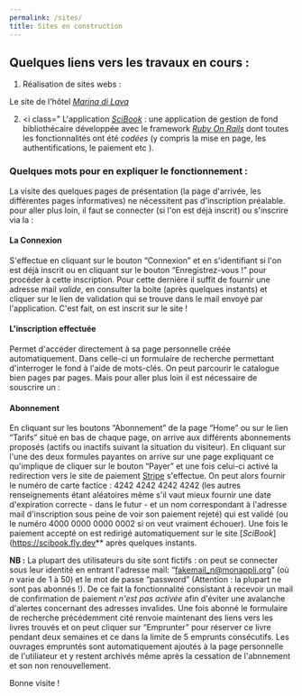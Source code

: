 ```yaml
---
permalink: /sites/
title: Sites en construction
---
```


## Quelques liens vers les travaux en cours :
 1. Réalisation de sites webs :
 
   <i class="fas fa-umbrella-beach"></i> Le site de l'hôtel  [*Marina di Lava*](https://vigilant-bartik-1253dd.netlify.app/)

2. <i class="<i class="fa-solid fa-book-bookmark"></i> L'application [*SciBook*](https://scibook.fly.dev) : une application de gestion de fond bibliothécaire développée avec le framework [*Ruby On Rails*](https://rubyonrails.org/) dont toutes les fonctionnalités ont été *codées* (y compris la mise en page, les authentifications, le paiement etc ).

### Quelques mots pour en expliquer le fonctionnement :
La visite des quelques pages de présentation (la page d'arrivée, les différentes pages informatives) ne nécessitent pas d'inscription préalable. pour aller plus loin, il faut se connecter (si l'on est déjà inscrit) ou s'inscrire via la :

#### La Connexion
S'effectue en cliquant sur le bouton  &#8220;Connexion&#8221; et en s'identifiant si l'on est déjà inscrit ou en cliquant sur le bouton  &#8220;Enregistrez-vous !&#8221; pour procéder à cette inscription. Pour cette dernière il suffit de fournir une adresse mail *valide*, en consulter la boite (après quelques instants) et cliquer sur le lien de validation qui se trouve dans le mail envoyé par l'application. C'est fait, on est inscrit sur le site !

#### L'inscription effectuée
Permet d'accéder directement à sa page personnelle créée automatiquement. Dans celle-ci un formulaire de recherche permettant d'interroger le fond à l'aide de mots-clés. On peut parcourir le catalogue bien pages par pages. Mais pour aller plus loin il est nécessaire de souscrire un : 

#### Abonnement
En cliquant sur les boutons  &#8220;Abonnement&#8221; de la page &#8220;Home&#8221; ou sur le lien  &#8220;Tarifs&#8221; situé en bas de chaque page, on arrive aux différents abonnements proposés (actifs ou inactifs suivant la situation du visiteur). En cliquant sur l'une des deux formules payantes on arrive sur une page expliquant ce qu'implique de cliquer sur le bouton  &#8220;Payer&#8221; et une fois celui-ci activé la redirection vers le site de paiement [Stripe](https://stripe.com.fr) s'effectue.
On peut alors fournir le  numéro de carte factice : 4242 4242 4242 4242 (les autres renseignements étant aléatoires même s'il vaut mieux fournir une date d'expiration correcte - dans le futur - et un nom correspondant à l'adresse mail d'inscription sous peine de voir son paiement rejeté) qui est validé (ou le numéro 4000 0000 0000 0002 si on veut vraiment échouer). Une fois le paiement accepté on est redirigé automatiquement  sur le site [*SciBook*](https://scibook.fly.dev** après quelques instants. 

**NB :** La plupart des utilisateurs du site sont fictifs : on peut se connecter sous leur identité en entrant l'adresse mail: &#8220;fakemail_n@monappli.org&#8221; (où *n* varie de 1 à 50) et le mot de passe  &#8220;password&#8221; (Attention : la plupart ne sont pas abonnés !). De ce fait la fonctionnalité consistant à recevoir un mail de confirmation de paiement *n'est pas activée* afin d'éviter une avalanche d'alertes concernant des adresses invalides.
Une fois abonné le formulaire de recherche précédemment cité renvoie maintenant des liens vers les livres trouvés et on peut  cliquer sur &#8220;Emprunter&#8221; pour réserver ce livre pendant deux semaines et ce dans la limite de 5 emprunts consécutifs. Les ouvrages empruntés sont automatiquement ajoutés à la page personnelle de l'utiliateur et y restent archivés même après la cessation de l'abnnement et son non renouvellement.

Bonne visite !

